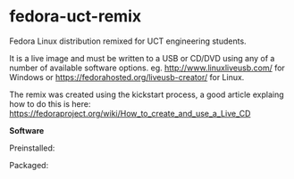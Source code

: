 # fedora-uct-remix
Fedora Linux distribution remixed for UCT engineering students. 

It is a live image and must be written to a USB or CD/DVD using any of a number of available software options.
eg. http://www.linuxliveusb.com/ for Windows or https://fedorahosted.org/liveusb-creator/ for Linux.

The remix was created using the kickstart process, a good article explaing how to do this is here:
https://fedoraproject.org/wiki/How_to_create_and_use_a_Live_CD

**Software**

Preinstalled: 


Packaged:
